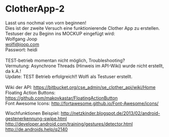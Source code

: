 # ClotherApp-2
Lasst uns nochmal von vorn beginnen!<br/>
Dies ist der zweite Versuch eine funktionierende Clother App zu erstellen. 
<br/>
Testuser der zu Beginn ins MOCKUP eingefügt wird:<br/>
Wolfgang Joop<br/>
wolfi@joop.com<br/>
Passwort: heidi<br/>
<br/>
TEST-betrieb momentan nicht möglich, Troubleshooting?<br/>
Vermutung: Asynchrone Threads (Hinweis im API-Wiki) wurde nicht erstellt, da k.A.!<br/>
Update: TEST Betrieb erfolgreich!! Wolfi als Testuser erstellt. <br/>
<br/>
Wiki der API: https://bitbucket.org/cse_admin/se_clother_api/wiki/Home<br/>
Floating Action Buttons: https://github.com/makovkastar/FloatingActionButton<br/>
Font Awesome Icons: http://fortawesome.github.io/Font-Awesome/icons/<br/>


Wischfunktionen Beispiel:
http://netzkinder.blogspot.de/2013/02/android-gestenerkennung-swipe.html
http://developer.android.com/training/gestures/detector.html
http://de.androids.help/q2140
